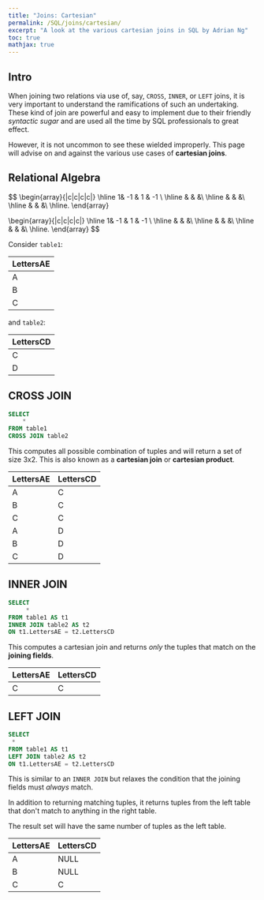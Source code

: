 ```yaml
---
title: "Joins: Cartesian"
permalink: /SQL/joins/cartesian/
excerpt: "A look at the various cartesian joins in SQL by Adrian Ng"
toc: true
mathjax: true
---
```


## Intro

When joining two relations via use of, say, `CROSS`, `INNER`, or `LEFT` joins, it is very important to understand the ramifications of such an undertaking. 
These kind of join are powerful and easy to implement due to their friendly _syntactic sugar_ and are used all the time by SQL professionals to great effect. 

However, it is not uncommon to see these wielded improperly. This page will advise on and against the various use cases of __cartesian joins__.

## Relational Algebra

$$
\begin{array}{|c|c|c|c|}
\hline
1& -1 & 1 & -1 \\ \hline
 & & &\\ \hline
 &  & &\\ \hline
 &  & &\\ \hline.
\end{array}

\begin{array}{|c|c|c|c|}
\hline
1& -1 & 1 & -1 \\ \hline
 & & &\\ \hline
 &  & &\\ \hline
 &  & &\\ \hline.
\end{array}
$$

Consider `table1`:

|LettersAE|
|---|
|A|
|B|
|C|

and `table2`:

|LettersCD|
|---|
|C|
|D|

## CROSS JOIN

```sql
SELECT
	*
FROM table1
CROSS JOIN table2
```

This computes all possible combination of tuples and will return a set of size 3x2.
This is also known as a  __cartesian join__ or __cartesian product__.

|LettersAE|LettersCD|
|---|---|
|A|C|
|B|C|
|C|C|
|A|D|
|B|D|
|C|D|


## INNER JOIN

```sql
SELECT 
	 *
FROM table1 AS t1
INNER JOIN table2 AS t2
ON t1.LettersAE = t2.LettersCD
```

This computes a cartesian join and returns _only_ the tuples that match on the __joining fields__.

|LettersAE|LettersCD|
|---|---|
|C|C|

## LEFT JOIN

```sql
SELECT 
 *
FROM table1 AS t1
LEFT JOIN table2 AS t2
ON t1.LettersAE = t2.LettersCD
```

This is similar to an `INNER JOIN` but relaxes the condition that the joining fields must _always_ match.

In addition to returning matching tuples, it returns tuples from the left table that don't match to anything in the right table.

The result set will have the same number of tuples as the left table.

|LettersAE|LettersCD|
|---|---|
|A|NULL|
|B|NULL|
|C|C|




